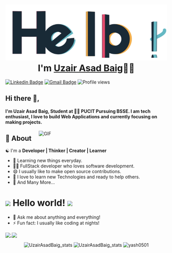 <!-- <img src="https://github.com/UzairAsadBaig/UzairAsadBaig/blob/master/hello.gif" alt = "hello" width="40px" height="40px"> -->
<h1 align="center"> <img src="https://github.com/dheerajkotwani/dheerajkotwani/blob/master/hello.gif" alt="hello-gif"> <br >I'm <a href="https://www.linkedin.com/in/muhammad-uzair-baig-3b976a1a7/">Uzair Asad Baig</a>👨‍💻</h1>
<!-- # Uzair Asad Baig 👨‍💻 -->

[![Linkedin Badge](https://img.shields.io/badge/UzairAsadBaig-30302f?style=flat&logo=linkedin)](https://www.linkedin.com/in/muhammad-uzair-baig-3b976a1a7/)
[![Gmail Badge](https://img.shields.io/badge/uzairasad26@gmail.com-30302f?style=flat&logo=Gmail&logoColor=white)](mailto:uzairasad26@gmail.com)
![Profile views](https://komarev.com/ghpvc/?username=UzairAsadBaig&label=PROFILE+VIEWS&style=plastic&color=blue)


## Hi there 👋,           
#### I'm Uzair Asad Baig, Student at 👨‍💻 PUCIT Pursuing BSSE.  I am tech enthusiast, I love to build Web Applications and currently focusing on making projects.  

<img align="right" alt="GIF" src="https://i.pinimg.com/originals/e4/26/70/e426702edf874b181aced1e2fa5c6cde.gif" width="400px" />

## 🧐 About
☯ I'm a **Developer | Thinker | Creator | Learner**
- 🌱 Learning new things everyday.
- 👨‍💻 FullStack developer who loves software development.
- 😄 I usually like to make open source contributions.
- 🌱 I love to learn new Technologies and ready to help others.
- 👯 And Many More...


# <img src="https://github.com/TheDudeThatCode/TheDudeThatCode/blob/master/Assets/Hi.gif" width="29px"> Hello world!&nbsp;<img src="https://github.com/TheDudeThatCode/TheDudeThatCode/blob/master/Assets/Earth.gif" width="24px"> 


- 💬 Ask me about anything and everything! 
- ⚡ Fun fact: I usually like coding at nights! 

<a href="https://UzairAsadBaig.github.io">
  <img src="https://github-readme-stats.vercel.app/api?username=UzairAsadBaig&theme=radical&count_private=true" align="center"/>
</a>
<a href="https://UzairAsadBaig.github.io">
  <img src="https://github-readme-stats.vercel.app/api/top-langs/?username=UzairAsadBaig&theme=radical&layout=compact" align="center"/>
</a>
<p align="center"> 
  <img height="180em" src="https://github-readme-stats.vercel.app/api?username=UzairAsadBaig&show_icons=true" alt="UzairAsadBaig_stats" /> 
  <img height="180em" src="https://github-readme-stats.vercel.app/api/top-langs/?username=UzairAsadBaig&layout=compact" alt="UzairAsadBaig_stats" />
  <img src="http://github-readme-streak-stats.herokuapp.com?user=UzairAsadBaig&layout=compact" alt ="yash0501" />
</p>

<br>
<br>




